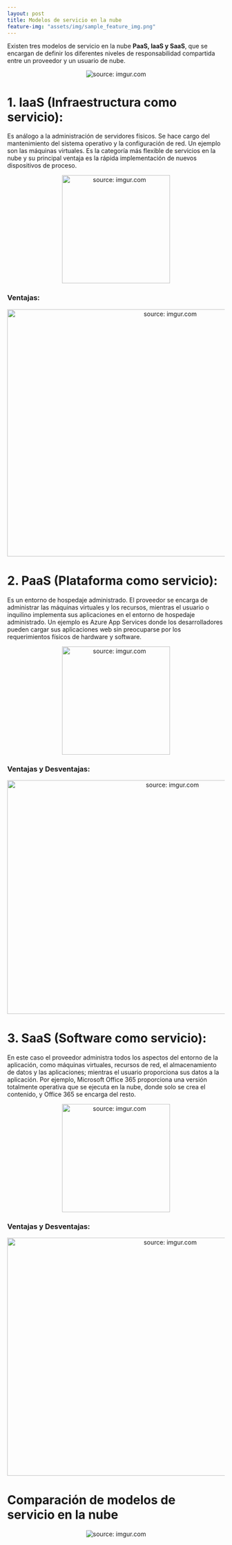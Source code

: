 ```yaml
---
layout: post
title: Modelos de servicio en la nube
feature-img: "assets/img/sample_feature_img.png"
---
```

Existen tres modelos de servicio en la nube **PaaS, IaaS y SaaS**, que se encargan de definir los diferentes niveles de responsabilidad compartida entre un proveedor y un usuario de nube.
<div align="center"><img src="https://i.imgur.com/rp7WIMT.png" title="source: imgur.com" /></div>

# **1. IaaS (Infraestructura como servicio):** 
Es análogo a la administración de servidores físicos. Se hace cargo del mantenimiento del sistema operativo y la configuración de red. Un ejemplo son las máquinas virtuales. Es la categoría más flexible de servicios en la nube y su principal ventaja es la rápida implementación de nuevos dispositivos de proceso. 
<div align="center"><img src="https://i.imgur.com/V3m54rj.png" title="source: imgur.com" width="250" height="250"/></div>

### Ventajas:
  <div align="center"><img src="https://i.imgur.com/EW10ACI.png" title="source: imgur.com" width="739.2" height="571.2"/></div>


# **2. PaaS (Plataforma como servicio):** 
Es un entorno de hospedaje administrado. El proveedor se encarga de administrar las máquinas virtuales y los recursos, mientras el usuario o inquilino implementa sus aplicaciones en el entorno de hospedaje administrado. Un ejemplo es Azure App Services donde los desarrolladores pueden cargar sus aplicaciones web sin preocuparse por los requerimientos físicos de hardware y software.
  <div align="center"><img src="https://i.imgur.com/mXSE6eT.png" title="source: imgur.com" width="250" height="250"/></div>

### Ventajas y Desventajas:
  <div align="center"><img src="https://i.imgur.com/RTLY56n.png" title="source: imgur.com" width="749.2" height="540"/></div>

# **3. SaaS (Software como servicio):** 
En este caso el proveedor administra todos los aspectos del entorno de la aplicación, como máquinas virtuales, recursos de red, el almacenamiento de datos y las aplicaciones; mientras el usuario proporciona sus datos a la aplicación. Por ejemplo, Microsoft Office 365 proporciona una versión totalmente operativa que se ejecuta en la nube, donde solo se crea el contenido, y Office 365 se encarga del resto.
  <div align="center"><img src="https://i.imgur.com/yYolXol.png" title="source: imgur.com"width="250" height="250"/></div>

### Ventajas y Desventajas:
<div align="center"><img src="https://i.imgur.com/PDCMYWB.png" title="source: imgur.com" width="739.2" height="550"/></div>

# Comparación de modelos de servicio en la nube
<div align="center"><img src="https://i.imgur.com/jBV6wV0.png" title="source: imgur.com" /></div>

